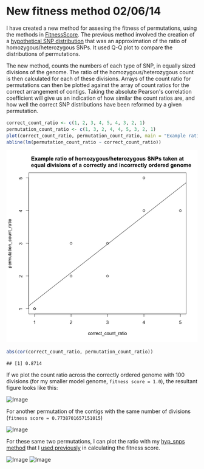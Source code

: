 New fitness method 02/06/14
========================================================

I have created a new method for assesing the fitness of permutations, using the methods in [FitnessScore](https://github.com/edwardchalstrey1/fragmented_genome_with_snps/blob/master/lib/fitness_score.rb). The previous method involved the creation of a [hypothetical SNP distribution](https://github.com/edwardchalstrey1/fragmented_genome_with_snps/blob/master/Progress/Hypothetical_SNP_ratio/Hypothetical_SNP_ratio.md) that was an approximation of the ratio of homozygous/heterozygous SNPs. It used Q-Q plot to compare the distributions of permutations.

The new method, counts the numbers of each type of SNP, in equally sized divisions of the genome. The ratio of the homozygous/heterozygous count is then calculated for each of these divisions. Arrays of the count ratio for permutations can then be plotted against the array of count ratios for the correct arrangement of contigs. Taking the absolute Pearson's correlation coefficient will give us an indication of how similar the count ratios are, and how well the correct SNP distributions have been reformed by a given permutation.


```r
correct_count_ratio <- c(1, 2, 3, 4, 5, 4, 3, 2, 1)
permutation_count_ratio <- c(1, 3, 2, 4, 4, 5, 3, 2, 1)
plot(correct_count_ratio, permutation_count_ratio, main = "Example ratio of homozygous/heterozygous SNPs taken at\n     equal divisions of a correctly and incorrectly ordered genome")
abline(lm(permutation_count_ratio ~ correct_count_ratio))
```

![plot of chunk unnamed-chunk-1](figure/unnamed-chunk-1.png) 

```r
abs(cor(correct_count_ratio, permutation_count_ratio))
```

```
## [1] 0.8714
```


If we plot the count ratio across the correctly ordered genome with 100 divisions (for my smaller model genome, ```fitness score = 1.0```), the resultant figure looks like this:

![Image](https://github.com/edwardchalstrey1/fragmented_genome_with_snps/blob/master/arabidopsis_datasets/small_dataset4/run2/Gencorrect_lists/best_permutation_ratios_0.1Kdiv.png?raw=true)

For another permutation of the contigs with the same number of divisions (```fitness score = 0.7738701657151015```)

![Image](https://github.com/edwardchalstrey1/fragmented_genome_with_snps/blob/master/arabidopsis_datasets/small_dataset4/run1/Gen34_lists/best_permutation_ratios_0.1Kdiv.png?raw=true)

For these same two permutations, I can plot the ratio with my [hyp_snps method](https://github.com/edwardchalstrey1/fragmented_genome_with_snps/blob/master/lib/snp_dist.rb) that I [used previously](https://github.com/edwardchalstrey1/fragmented_genome_with_snps/blob/master/Progress/Hypothetical_SNP_ratio/Hypothetical_SNP_ratio.md) in calculating the fitness score.

![Image](https://github.com/edwardchalstrey1/fragmented_genome_with_snps/blob/master/arabidopsis_datasets/small_dataset4/run1/Gencorrect_lists/best_permutation_distribution_hyp_0.1Kdiv.png?raw=true)
![Image](https://github.com/edwardchalstrey1/fragmented_genome_with_snps/blob/master/arabidopsis_datasets/small_dataset4/run1/Gen34_lists/best_permutation_distribution_hyp.png?raw=true)
